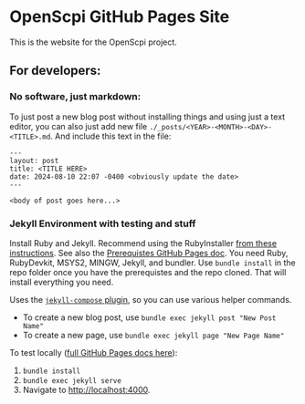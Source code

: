 # OpenScpi GitHub Pages Site

This is the website for the OpenScpi project.

## For developers:

### No software, just markdown:
To just post a new blog post without installing things and using just a text editor, you can also just add new file `./_posts/<YEAR>-<MONTH>-<DAY>-<TITLE>.md`. And include this text in the file:
```
---
layout: post
title: <TITLE HERE>
date: 2024-08-10 22:07 -0400 <obviously update the date>
---

<body of post goes here...>
```

### Jekyll Environment with testing and stuff

Install Ruby and Jekyll. Recommend using the RubyInstaller [from these instructions](https://jekyllrb.com/docs/installation/windows/). See also the [Prerequistes GitHub Pages doc](https://docs.github.com/en/pages/setting-up-a-github-pages-site-with-jekyll/creating-a-github-pages-site-with-jekyll#prerequisites). You need Ruby, RubyDevkit, MSYS2, MINGW, Jekyll, and bundler.
Use `bundle install` in the repo folder once you have the prerequistes and the repo cloned. That will install everything you need.

Uses the [`jekyll-compose` plugin](https://github.com/jekyll/jekyll-compose), so you can use various helper commands.
 * To create a new blog post, use `bundle exec jekyll post "New Post Name"`
 * To create a new page, use `bundle exec jekyll page "New Page Name"`

To test locally ([full GitHub Pages docs here](https://docs.github.com/en/pages/setting-up-a-github-pages-site-with-jekyll/testing-your-github-pages-site-locally-with-jekyll)):
 1. `bundle install`
 2. `bundle exec jekyll serve`
 3. Navigate to [http://localhost:4000](http://localhost:4000).